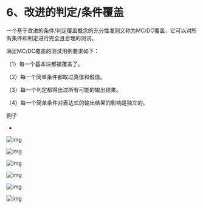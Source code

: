 # 6、改进的判定/条件覆盖

一个基于改进的条件/判定覆盖概念的充分性准则又称为MC/DC覆盖，它可以对所有条件和判定进行完全且合理的测试。 

满足MC/DC覆盖的测试用例要求如下：

（1）每一个基本块都被覆盖了。

（2）每一个简单条件都取过真值和假值。

（3）每一个判定都得出过所有可能的输出结果。

（4）每一个简单条件对表达式的输出结果的影响是独立的。





例子

- 

  ![img](https://mubu.com/document_image/f19c3ccf-f69c-48a3-8e7c-cca649904a19-4644403.jpg)

  ![img](https://mubu.com/document_image/95b62b1a-1b8a-4678-b818-ec4ccb20aa4d-4644403.jpg)

  ![img](https://mubu.com/document_image/38261d00-1462-47be-8787-bcb7f735a22e-4644403.jpg)

  ![img](https://mubu.com/document_image/5a4121ab-d728-4b34-978c-eaffe99d1709-4644403.jpg)

  ![img](https://mubu.com/document_image/8561d1ea-57ab-42e3-972e-565a4ad34dc0-4644403.jpg)

  ![img](https://mubu.com/document_image/2acc4520-9087-4d2a-a399-fc411923e21d-4644403.jpg)